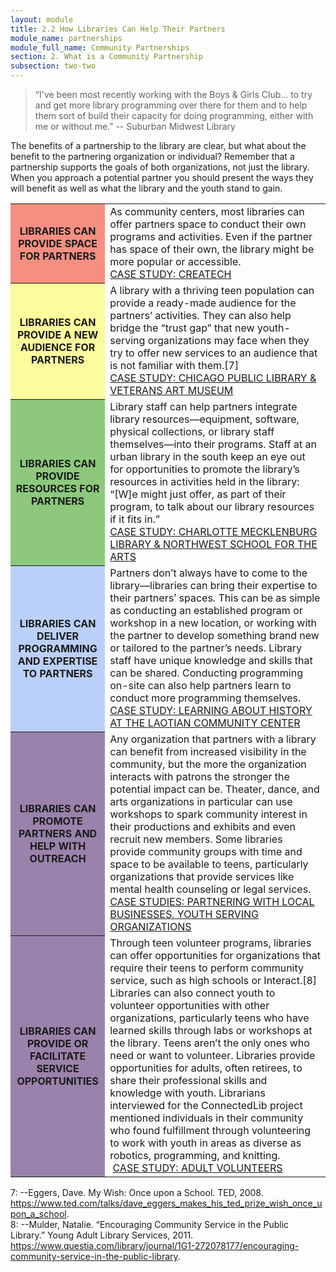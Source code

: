 ```yaml
---
layout: module
title: 2.2 How Libraries Can Help Their Partners
module_name: partnerships
module_full_name: Community Partnerships
section: 2. What is a Community Partnership
subsection: two-two
---
```


>“I've been most recently working with the Boys & Girls Club... to try and get more library programming over there for them and to help them sort of build their capacity for doing programming, either with me or without me.” -- Suburban Midwest Library

The benefits of a partnership to the library are clear, but what about the benefit to the partnering organization or individual? Remember that a partnership supports the goals of both organizations, not just the library. When you approach a potential partner you should present the ways they will benefit as well as what the library and the youth stand to gain.  


<table>
<tr><th bgcolor="#F58F81" width="30%">LIBRARIES CAN PROVIDE SPACE FOR PARTNERS</tH><td>As community centers, most libraries can offer partners space to conduct their own programs and activities. Even if the partner has space of their own, the library might be more popular or accessible.<br>
  <a href="">CASE STUDY: CREATECH</a></td></tr>

<tr><th bgcolor="#FCFB9D" width="30%">LIBRARIES CAN PROVIDE A NEW AUDIENCE FOR PARTNERS</th><td>A library with a thriving teen population can provide a ready-made audience for the partners’ activities. They can also help bridge the “trust gap” that new youth-serving organizations may face when they try to offer new services to an audience that is not familiar with them.[7]<br>
<a href="">CASE STUDY: CHICAGO PUBLIC LIBRARY & VETERANS ART MUSEUM</a></td></tr>

<tr><th bgcolor="#8DC87C" width="30%">LIBRARIES CAN PROVIDE RESOURCES FOR PARTNERS</th><td>Library staff can help partners integrate library resources—equipment, software, physical collections, or library staff themselves—into their programs. Staff at an urban library in the south keep an eye out for opportunities to promote the library’s resources in activities held in the library: “[W]e might just offer, as part of their program, to talk about our library resources if it fits in.”<br><a href="">CASE STUDY: CHARLOTTE MECKLENBURG LIBRARY & NORTHWEST SCHOOL FOR THE ARTS</a></td></tr>

<tr><th bgcolor="#BBD0F8" width="30%">LIBRARIES CAN DELIVER PROGRAMMING AND EXPERTISE TO PARTNERS</th><td>Partners don’t always have to come to the library—libraries can bring their expertise to their partners’ spaces. This can be as simple as conducting an established program or workshop in a new location, or working with the partner to develop something brand new or tailored to the partner’s needs. Library staff have unique knowledge and skills that can be shared. Conducting programming on-site can also help partners learn to conduct more programming themselves.<br><a href="">CASE STUDY: LEARNING ABOUT HISTORY AT THE LAOTIAN COMMUNITY CENTER</a></td></tr>

<tr><th bgcolor="#9982AB" width="30%">LIBRARIES CAN PROMOTE PARTNERS AND HELP WITH OUTREACH</th><td>Any organization that partners with a library can benefit from increased visibility in the community, but the more the organization interacts with patrons the stronger the potential impact can be. Theater, dance, and arts organizations in particular can use workshops to spark community interest in their productions and exhibits and even recruit new members. Some libraries provide community groups with time and space to be available to teens, particularly organizations that provide services like mental health counseling or legal services.<br><a href="">CASE STUDIES: PARTNERING WITH LOCAL BUSINESSES, YOUTH SERVING ORGANIZATIONS</a></td></tr>

<tr><th bgcolor="#9982AB" width="30%">LIBRARIES CAN PROVIDE OR FACILITATE SERVICE OPPORTUNITIES</th><td>Through teen volunteer programs, libraries can offer opportunities for organizations that require their teens to perform community service, such as high schools or Interact.[8] Libraries can also connect youth to volunteer opportunities with other organizations, particularly teens who have learned skills through labs or workshops at the library.  
Teens aren’t the only ones who need or want to volunteer. Libraries provide opportunities for adults, often retirees, to share their professional skills and knowledge with youth. Librarians interviewed for the ConnectedLib project mentioned individuals in their community who found fulfillment through volunteering to work with youth in areas as diverse as robotics, programming, and knitting.<br> <a href="">CASE STUDY: ADULT VOLUNTEERS</a></td></tr>
</table>



<a name="fn7">7</a>:  --Eggers, Dave. My Wish: Once upon a School. TED, 2008. <https://www.ted.com/talks/dave_eggers_makes_his_ted_prize_wish_once_upon_a_school>.<br>
<a name="fn8">8</a>:  --Mulder, Natalie. “Encouraging Community Service in the Public Library.” Young Adult Library Services, 2011. <https://www.questia.com/library/journal/1G1-272078177/encouraging-community-service-in-the-public-library>.

